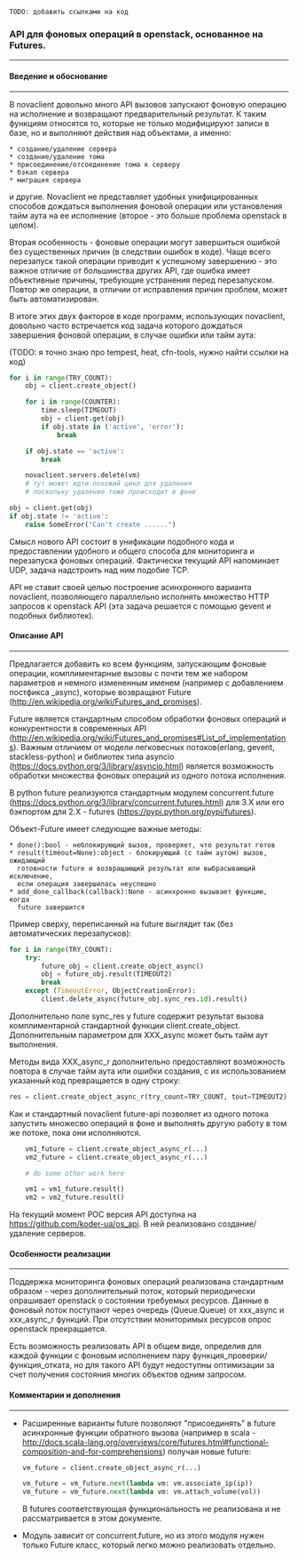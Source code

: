 ``TODO: добавить ссылками на код``

### API для фоновых операций в openstack, основанное на Futures.
-----------------------------------------------------------------

#### Введение и обоснование
-------------------------

В novaclient довольно много API вызовов запускают фоновую операцию
на исполнение и возвращают предварительный результат. К таким
функциям относятся то, которые не только модифицируют записи в базе,
но и выполняют действия над объектами, а именно:

    * создание/удаление сервера
    * создание/удаление тома
    * присоединение/отсоединение тома к серверу
    * бэкап сервера
    * миграция сервера

и другие. Novaclient не представляет удобных унифицированных
способов дождаться выполнения фоновой операции или установления
тайм аута на ее исполнение (второе - это больше проблема openstack
в целом).

Вторая особенность - фоновые операции могут завершиться ошибкой
без существенных причин (в следствии ошибок в коде).
Чаще всего перезапуск такой операции приводит к успешному
завершению - это важное отличие от большинства других API, где
ошибка имеет объективные причины, требующие устранения перед
перезапуском. Повтор же операции, в отличии от исправления причин
проблем, может быть автоматизирован.

В итоге этих двух факторов в коде программ, использующих novaclient,
довольно часто встречается код задача которого дождаться завершения
фоновой операции, в случае ошибки или тайм аута:

(TODO: я точно знаю про tempest, heat, cfn-tools, нужно найти ссылки на код)


```python
for i in range(TRY_COUNT):
    obj = client.create_object()

    for i in range(COUNTER):
        time.sleep(TIMEOUT)
        obj = client.get(obj)
        if obj.state in ('active', 'error'):
            break

    if obj.state == 'active':
        break

    novaclient.servers.delete(vm)
    # тут может идти похожий цикл для удаления
    # поскольку удаление тоже происходит в фоне

obj = client.get(obj)
if obj.state != 'active':
    raise SomeError("Can't create ......")

```

Смысл нового API состоит в унификации подобного кода и предоставлении
удобного и общего способа для мониторинга и перезапуска фоновых операций.
Фактически текущий API напоминает UDP, задача надстроить над ним подобие
TCP.

API не ставит своей целью построение асинхронного варианта novaclient,
позволяющего параллельно исполнять множество HTTP запросов к openstack API
(эта задача решается с помощью gevent и подобных библиотек).

#### Описание API
-----------------

Предлагается добавить ко всем функциям, запускающим фоновые операции,
комплиментарные вызовы с почти тем же набором параметров и немного
измененным именем (например с добавлением постфикса _async), которые
возвращают Future (http://en.wikipedia.org/wiki/Futures_and_promises).

Future является стандартным способом обработки фоновых операций и
конкурентности в современных API
(http://en.wikipedia.org/wiki/Futures_and_promises#List_of_implementations).
Важным отличием от модели легковесных потоков(erlang, gevent,
stackless-python) и библиотек типа asyncio
(https://docs.python.org/3/library/asyncio.html)
является возможность обработки множества фоновых операций из одного потока
исполнения.

В python future реализуются стандартным модулем concurrent.future
(https://docs.python.org/3/library/concurrent.futures.html) для 3.X
или его бэкпортом для 2.X - futures (https://pypi.python.org/pypi/futures).

Объект-Future имеет следующие важные методы:

    * done():bool - неблокирующий вызов, проверяет, что результат готов
    * result(timeout=None):object - блокирующий (с тайм аутом) вызов, ожидающий
      готовности future и возвращающий результат или выбрасывающий исключение,
      если операция завершилась неуспешно
    * add_done_callback(callback):None - асинхронно вызывает функцию, когда
      future завершится

Пример сверху, переписанный на future выглядит так (без автоматических
перезапусков):

```python
for i in range(TRY_COUNT):
    try:
        future_obj = client.create_object_async()
        obj = future_obj.result(TIMEOUT2)
        break
    except (TimeoutError, ObjectCreationError):
        client.delete_async(future_obj.sync_res.id).result()
```

Дополнительно поле sync_res у future содержит результат вызова комплиментарной
стандартной функции client.create_object. Дополнительным параметром для
XXX_async может быть тайм аут выполнения.

Методы вида XXX_async_r дополнительно предоставляют возможность повтора
в случае тайм аута или ошибки создания, с их использованием указанный код
превращается в одну строку:

```python
res = client.create_object_async_r(try_count=TRY_COUNT, tout=TIMEOUT2).result()
```

Как и стандартный novaclient future-api позволяет из одного потока запустить
множесво операций в фоне и выполнять другую работу в том же потоке,
пока они исполняются.

```python
    vm1_future = client.create_object_async_r(...)
    vm2_future = client.create_object_async_r(...)

    # do some other work here

    vm1 = vm1_future.result()
    vm2 = vm2_future.result()
```

На текущий момент POC версия API доступна на https://github.com/koder-ua/os_api.
В ней реализовано создание/удаление серверов.

#### Особенности реализации
---------------------------

Поддержка мониторинга фоновых операций реализована стандартным образом -
через дополнительный поток, который периодически опрашивает openstack о
состоянии требуемых ресурсов. Данные в фоновый поток поступают через очередь
(Queue.Queue) от xxx_async и xxx_async_r функций. При отсутствии мониторимых
ресурсов опрос openstack прекращается.

Есть возможность реализовать API в общем виде, определив для каждой функции
с фоновым исполнением пару функция_проверки/функция_отката, но для такого API
будут недоступны оптимизации за счет получения состояния многих объектов
одним запросом.

#### Комментарии и дополнения
-----------------------------

  * Расширенные варианты future позволяют "присоединять" в future асинхронные
    функции обратного вызова
    (например в scala -
    http://docs.scala-lang.org/overviews/core/futures.html#functional-composition-and-for-comprehensions)
    получая новые future:

    ```python
    vm_future = client.create_object_async_r(...)

    vm_future = vm_future.next(lambda vm: vm.associate_ip(ip))
    vm_future = vm_future.next(lambda vm: vm.attach_volume(vol))

    ```
    В futures соответствующая функциональность не реализована и не
    рассматривается в этом документе.

  * Модуль зависит от concurrent.future, но из этого модуля нужен только 
    Future класс, который легко можно реализовать отдельно.
 
